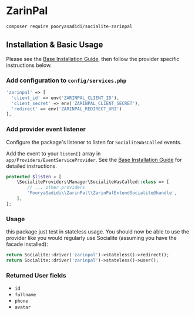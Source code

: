 # ZarinPal

```bash
composer require pooryasadidi/socialite-zarinpal
```

## Installation & Basic Usage

Please see the [Base Installation Guide](https://socialiteproviders.com/usage/), then follow the provider specific instructions below.

### Add configuration to `config/services.php`

```php
'zarinpal' => [    
  'client_id' => env('ZARINPAL_CLIENT_ID'),  
  'client_secret' => env('ZARINPAL_CLIENT_SECRET'),  
  'redirect' => env('ZARINPAL_REDIRECT_URI') 
],
```

### Add provider event listener

Configure the package's listener to listen for `SocialiteWasCalled` events.

Add the event to your `listen[]` array in `app/Providers/EventServiceProvider`. See the [Base Installation Guide](https://socialiteproviders.com/usage/) for detailed instructions.

```php
protected $listen = [
    \SocialiteProviders\Manager\SocialiteWasCalled::class => [
        // ... other providers
        'PooryaSadidi\\ZarinPal\\ZarinPalExtendSocialite@handle',
    ],
];
```

### Usage

this package just test in stateless usage.
You should now be able to use the provider like you would regularly use Socialite (assuming you have the facade installed):

```php
return Socialite::driver('zarinpal')->stateless()->redirect();
return Socialite::driver('zarinpal')->stateless()->user();
```

### Returned User fields

- ``id``
- ``fullname``
- ``phone``
- ``avatar``
